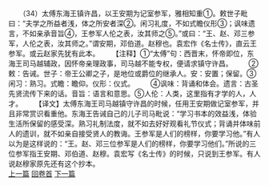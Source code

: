 　　（34）太傅东海王镇许昌，以王安期为记室参军，雅相知重①。敕世子毗曰：“夫学之所益者浅，体之所安者深②。闲习礼度，不如式瞻仪形③；讽味遗言，不如亲承音旨④，王参军人伦之表，汝其师之⑤。”或曰：“王、赵、邓三参军，人伦之表，汝其师之。”谓安期，邓伯道。赵穆也。袁宏作《名士传》，直云王参军。或云赵家先犹有此本。
　　【注释】①“太傅”句：西晋末，怀帝即位，东海王司马越辅政，因怀帝亲理政事，司马越不能专权，便请求镇守许昌。
　　②敕：告诫。世子：帝王公卿之子，是地位或爵位的继承人。安：安置；保留。③闲习：熟习。式瞻：瞻仰。仪形：仪式。
　　④讽味：背诵和体会。遗言：古圣先贤流传下来的话。音旨：语言和意思。⑤人伦：人类，这里指有才学的人，人才。
　　【译文】太傅东海王司马越镇守许昌的时候，任用王安期做记室参军，并且非常赏识看重他。东海王告诫自己的儿子司马毗说：“学习书本的效益浅，体验生活所保留的感受深。熟习礼制法度，就不如去好好观看礼节仪式；背诵并体味前人的遗训，就不如亲自接受贤人的教诲。王参军是人们的榜样，你要学习他。”有人以为是这样说的：“王。赵、邓三位参军是人们的榜样，你要学习他们。”所说的三位参军指王安期、邓伯道、赵穆。袁宏写《名士传》的时候，只说到王参军。有人说赵穆家原先还有这个抄本。
<br>[上一篇](08_033) [回卷首](08_000) [下一篇](08_035)
